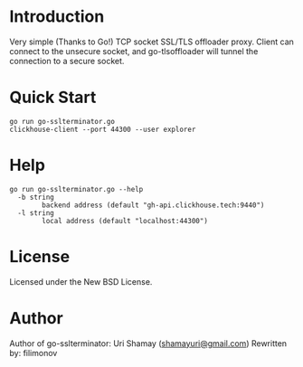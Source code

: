 Introduction
================

Very simple (Thanks to Go!) TCP socket SSL/TLS offloader proxy.
Client can connect to the unsecure socket, and go-tlsoffloader will tunnel the connection to a secure socket.

Quick Start
================

```
go run go-sslterminator.go
clickhouse-client --port 44300 --user explorer
```

Help
================
```
go run go-sslterminator.go --help
  -b string
    	backend address (default "gh-api.clickhouse.tech:9440")
  -l string
    	local address (default "localhost:44300")
```

License
================

Licensed under the New BSD License.

Author
================

Author of go-sslterminator: Uri Shamay (shamayuri@gmail.com)
Rewritten by: filimonov
